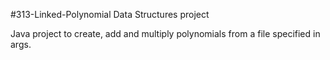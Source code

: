 #313-Linked-Polynomial
Data Structures project

Java project to create, add and multiply polynomials from a file specified in args.

